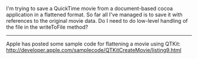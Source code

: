 


I'm trying to save a QuickTime movie from a document-based cocoa application in a flattened format. So far all I've managed is to save it with references to the original movie data. Do I need to do low-level handling of the file in the writeToFile method?

----

Apple has posted some sample code for flattening a movie using QTKit: http://developer.apple.com/samplecode/QTKitCreateMovie/listing9.html
